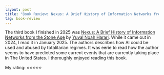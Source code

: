 ```yaml
---
layout: post
title: "Book Review: Nexus: A Brief History of Information Networks from the Stone Age"
tag: book-review
---
```


The third book I finished in 2025 was [Nexus: A Brief History of Information Networks from the Stone Age](https://www.goodreads.com/en/book/show/204927599-nexus) by [Yuval Noah Harari](https://en.wikipedia.org/wiki/Yuval_Noah_Harari). While it came out in 2024, I read it in January 2025. The authors describes how AI could be used and abused by totalitarian regimes. It was eerie to read how the author seems to have predicted some current events that are currently taking place in The United States. I thoroughly enjoyed reading this book.

My rating: ⭐⭐⭐⭐⭐
